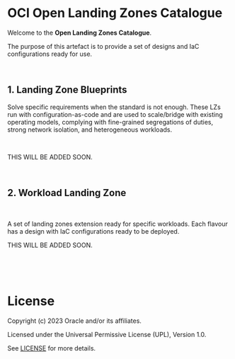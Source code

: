 # OCI Open Landing Zones Catalogue 

Welcome to the **Open Landing Zones Catalogue**. 

The purpose of this artefact is to provide a set of designs and IaC configurations ready for use.

&nbsp; 

## 1. Landing Zone Blueprints

Solve specific requirements when the standard is not enough. These LZs run with configuration-as-code and are used to scale/bridge with existing operating models, complying with fine-grained segregations of duties, strong network isolation, and heterogeneous workloads.

&nbsp; 

THIS WILL BE ADDED SOON.


&nbsp; 

## 2. Workload Landing Zone 

&nbsp; 

A set of landing zones extension ready for specific workloads. Each flavour has a design with IaC configurations ready to be deployed. 

THIS WILL BE ADDED SOON.

&nbsp; 

&nbsp; 

# License

Copyright (c) 2023 Oracle and/or its affiliates.

Licensed under the Universal Permissive License (UPL), Version 1.0.

See [LICENSE](LICENSE) for more details.

